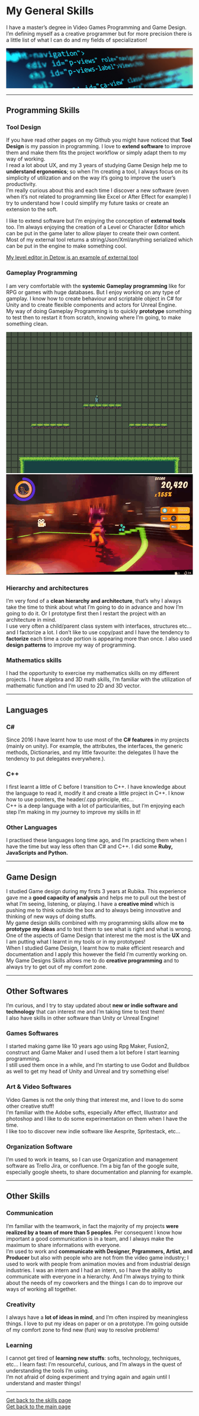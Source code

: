 # My General Skills

I have a master’s degree in Video Games Programming and Game Design. I’m defining myself as a creative programmer but for more precision there is a little list of what I can do and my fields of specialization!   

![Banner](https://github.com/LouisViktorCeleyron/Portfolio/blob/master/Documents/Pictures/Banners/GeneralBanner.png)


***

## Programming Skills 
### **Tool Design** 
If you have read other pages on my Github you might have noticed that **Tool Design** is my passion in programming. I love to **extend software** to improve them and make them fits the project workflow or simply adapt them to my way of working.  
I read a lot about UX, and my 3 years of studying Game Design help me to **understand ergonomics**; so when I’m creating a tool, I always focus on its simplicity of utilization and on the way it’s going to improve the user’s productivity.  
I’m really curious about this and each time I discover a new software (even when it’s not related to programming like Excel or After Effect for example) I try to understand how I could simplify my future tasks or create an extension to the soft.  

I like to extend software but I’m enjoying the conception of **external tools** too. I’m always enjoying the creation of a Level or Character Editor which can be put in the game later to allow player to create their own content. Most of my external tool returns a string/Json/Xml/anything serialized which can be put in the engine to make something cool.  

[My level editor in Detow is an example of external tool](https://github.com/LouisViktorCeleyron/Portfolio/blob/master/Projects/Detox/Detox.md#what-i-did)

### **Gameplay Programming**
I am very comfortable with the **systemic Gameplay programming** like for RPG or games with huge databases. But I enjoy working on any type of gamplay. I know how to create behaviour and scriptable object in C# for Unity and to create flexible components and actors for Unreal Engine.  
My way of doing Gameplay Programming is to quickly **prototype** something to test then to restart it from scratch, knowing where I’m going, to make something clean.  

![Example of 2D Gameplay](https://github.com/LouisViktorCeleyron/Portfolio/blob/master/Projects/Detox/Gifs/DetoxLevelExecution+3C.gif)  
![Example of 3D Gameplay](https://github.com/LouisViktorCeleyron/Portfolio/blob/master/Projects/ToughKookie/Gifs/UseObject.gif)


### **Hierarchy and architectures**

I’m very fond of a **clean hierarchy and architecture**, that’s why I always take the time to think about what I’m going to do in advance and how I’m going to do it. Or I prototype first then I restart the project with an architecture in mind.  
I use very often a child/parent class system with interfaces, structures etc… and I factorize a lot. I don’t like to use copy/past and I have the tendency to **factorize** each time a code portion is appearing more than once.
I also used **design patterns** to improve my way of programming.  

### **Mathematics skills**
I had the opportunity to exercise my mathematics skills on my different projects. I have algebra and 3D math skills, I’m familiar with the utilization of mathematic function and I’m used to 2D and 3D vector.

***

## Languages 
### **C#**
Since 2016 I have learnt how to use most of the **C# features** in my projects (mainly on unity). For example, the attributes, the interfaces, the generic methods, Dictionaries, and my little favourite: the delegates (I have the tendency to put delegates everywhere.).  

### **C++**
I first learnt a little of C before I transition to C++. I have knowledge about the language to read it, modify it and create a little project in C++. I know how to use pointers, the header/.cpp principle, etc...  
C++ is a deep language with a lot of particularities, but I’m enjoying each step I’m making in my journey to improve my skills in it!  

### **Other Languages**
I practised these languages long time ago, and I’m practicing them when I have the time but way less often than C# and C++. I did some **Ruby, JavaScripts and Python.**  

***

## Game Design
I studied Game design during my firsts 3 years at Rubika. This experience gave me a **good capacity of analysis** and helps me to pull out the best of what I’m seeing, listening, or playing. I have a **creative mind** which is pushing me to think outside the box and to always being innovative and thinking of new ways of doing stuffs.  
My game design skills combined with my programming skills allow me **to prototype my ideas** and to test them to see what is right and what is wrong. One of the aspects of Game Design that interest me the most is the **UX** and I am putting what I learnt in my tools or in my prototypes!  
When I studied Game Design, I learnt how to make efficient research and documentation and I apply this however the field I’m currently working on.  
My Game Designs Skills allows me to do **creative programming** and to always try to get out of my comfort zone.

***

## Other Softwares  
I’m curious, and I try to stay updated about **new or indie software and technology** that can interest me and I’m taking time to test them!  
I also have skills in other software than Unity or Unreal Engine!  
### **Games Softwares**
I started making game like 10 years ago using Rpg Maker, Fusion2, construct and Game Maker and I used them a lot before I start learning programming.  
I still used them once in a while, and I’m starting to use Godot and Buildbox as well to get my head of Unity and Unreal and try something else!  

### **Art & Video Softwares**
Video Games is not the only thing that interest me, and I love to do some other creative stuff!  
I’m familiar with the Adobe softs, especially After effect, Illustrator and photoshop and I like to do some experimentation on them when I have the time.   
I like too to discover new indie software like Aesprite, Spritestack, etc…  

### **Organization Software**
I’m used to work in teams, so I can use Organization and management software as Trello Jira, or confluence. 
I’m a big fan of the google suite, especially google sheets, to share documentation and planning for example.
  
***

## Other Skills 
### **Communication**
I’m familiar with the teamwork, in fact the majority of my projects **were realized by a team of more than 5 peoples**. Per consequent I know how important a good communication is in a team, and I always make the maximum to share informations with everyone.  
I’m used to work and **communicate with Designer, Prgrammers, Artist, and Producer** but also with people who are not from the video game industry; I used to work with people from animation movies and from industrial design industries.
I was an intern and I had an intern, so I have the ability to communicate with everyone in a hierarchy. 
And I’m always trying to think about the needs of my coworkers and the things I can do to improve our ways of working all together.  

### **Creativity**
I always have a **lot of ideas in mind**, and I’m often inspired by meaningless things. I love to put my ideas on paper or on a prototype. I’m going outside of my comfort zone to find new (fun) way to resolve problems! 

### **Learning**
I cannot get tired of **learning new stuffs**: softs, technology, techniques, etc… I learn fast: I’m resourceful, curious, and I’m always in the quest of understanding the tools I’m using.  
I’m not afraid of doing experiment and trying again and again until I understand and master things!  

***

[Get back to the skills page](https://github.com/LouisViktorCeleyron/Portfolio/blob/master/Skills/MySkills.md)  
[Get back to the main page](https://github.com/LouisViktorCeleyron/Portfolio/blob/master/README.md)
